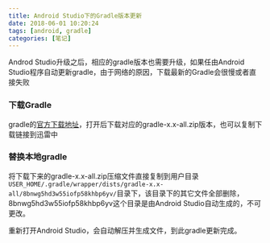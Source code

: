 ```yaml
---
title: Android Studio下的Gradle版本更新
date: 2018-06-01 10:20:24
tags: [android, gradle]
categories: [笔记]
---
```


Androd Studio升级之后，相应的gradle版本也需要升级，如果任由Android Studio程序自动更新gradle，由于网络的原因，下载最新的Gradle会很慢或者直接失败

### 下载Gradle

gradle的[官方下载地址](https://services.gradle.org/distributions/)，打开后下载对应的gradle-x.x-all.zip版本，也可以复制下载链接到迅雷中

### 替换本地gradle

将下载下来的gradle-x.x-all.zip压缩文件直接复制到用户目录```USER_HOME/.gradle/wrapper/dists/gradle-x.x-all/8bnwg5hd3w55iofp58khbp6yv/```目录下，该目录下的其它文件全部删除，8bnwg5hd3w55iofp58khbp6yv这个目录是由Android Studio自动生成的，不可更改。

重新打开Android Studio，会自动解压并生成文件，到此gradle更新完成。

